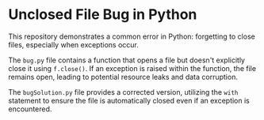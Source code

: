 # Unclosed File Bug in Python

This repository demonstrates a common error in Python: forgetting to close files, especially when exceptions occur.

The `bug.py` file contains a function that opens a file but doesn't explicitly close it using `f.close()`.  If an exception is raised within the function, the file remains open, leading to potential resource leaks and data corruption.

The `bugSolution.py` file provides a corrected version, utilizing the `with` statement to ensure the file is automatically closed even if an exception is encountered.